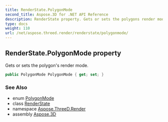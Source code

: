 ```yaml
---
title: RenderState.PolygonMode
second_title: Aspose.3D for .NET API Reference
description: RenderState property. Gets or sets the polygons render mode
type: docs
weight: 110
url: /net/aspose.threed.render/renderstate/polygonmode/
---
```

## RenderState.PolygonMode property

Gets or sets the polygon's render mode.

```csharp
public PolygonMode PolygonMode { get; set; }
```

### See Also

* enum [PolygonMode](../../polygonmode/)
* class [RenderState](../)
* namespace [Aspose.ThreeD.Render](../../renderstate/)
* assembly [Aspose.3D](../../../)


